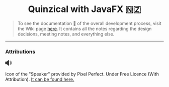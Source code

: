 <h1 align="center">Quinzical with JavaFX 🇳🇿</h1>

> To see the documentation 📝 of the overall development process, visit the Wiki page [here](https://github.com/SOFTENG206-2020/assignment-3-and-project-team-46/wiki). It contains all the notes regarding the design decisions, meeting notes, and everything else.

<hr>

### Attributions
<img width="20px" src="./src/a3/quinzical/frontend/resources/icons/speaker.png">

Icon of the "Speaker" provided by Pixel Perfect.
Under Free Licence (With Attribution).
[It can be found here.](https://www.flaticon.com/free-icon/volume_727269?term=speaker&page=1&position=1)